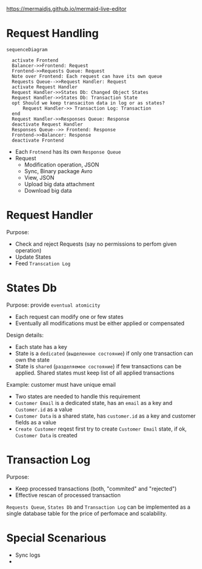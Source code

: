 https://mermaidjs.github.io/mermaid-live-editor

# Request Handling

```mermaid
sequenceDiagram

  activate Frontend
  Balancer->>Frontend: Request
  Frontend->>Requests Queue: Request
  Note over Frontend: Each request can have its own queue
  Requests Queue-->>Request Handler: Request
  activate Request Handler
  Request Handler->>States Db: Changed Object States
  Request Handler->>States Db: Transaction State
  opt Should we keep transaciton data in log or as states?
      Request Handler->> Transaction Log: Transaction
  end
  Request Handler->>Responses Queue: Response
  deactivate Request Handler
  Responses Queue-->> Frontend: Response
  Frontend->>Balancer: Response
  deactivate Frontend
```

- Each `Frotnend` has its own `Response Queue`
- Request
  - Modification operation, JSON
  - Sync, Binary package Avro
  - View, JSON
  - Upload big data attachment
  - Download big data

# Request Handler

Purpose:

- Check and reject Requests (say no permissions to perfom given operation)
- Update States
- Feed `Transcation Log`

# States Db

Purpose: provide `eventual atomicity`

- Each request can modify one or few states
- Eventually all modifications must be either applied or compensated

Design details:

- Each state has a key
- State is a `dedicated` (`выделенное состояние`) if only one transaction can own the state
- State is `shared` (`разделяемое состояние`) if few transactions can be applied. Shared states must keep list of all applied transactions

Example: customer must have unique email 
- Two states are needed to handle this requirement
- `Customer Email` is a dedicated  state, has an `email` as a key and `Customer.id` as a value
- `Customer Data` is a shared state, has `customer.id` as a key and customer fields as a value
- `Create Customer` reqest  first try to create  `Customer Email` state, if ok, `Customer Data` is created

# Transaction Log

Purpose: 
- Keep processed transactions (both, "commited" and "rejected")
- Effective rescan of processed transaction

`Requests Queue`, `States Db` and `Transaction Log` can be implemented as a single database table for the price of perfomace and scalability.

# Special Scenarious

- Sync logs
- 